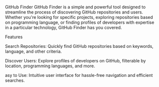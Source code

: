 GitHub Finder
GitHub Finder is a simple and powerful tool designed to streamline the process of discovering GitHub repositories and users. Whether you're looking for specific projects, exploring repositories based on programming language, or finding profiles of developers with expertise in a particular technology, GitHub Finder has you covered.

Features

Search Repositories: Quickly find GitHub repositories based on keywords, language, and other criteria.

Discover Users: Explore profiles of developers on GitHub, filterable by location, programming languages, and more.

asy to Use: Intuitive user interface for hassle-free navigation and efficient searches.
